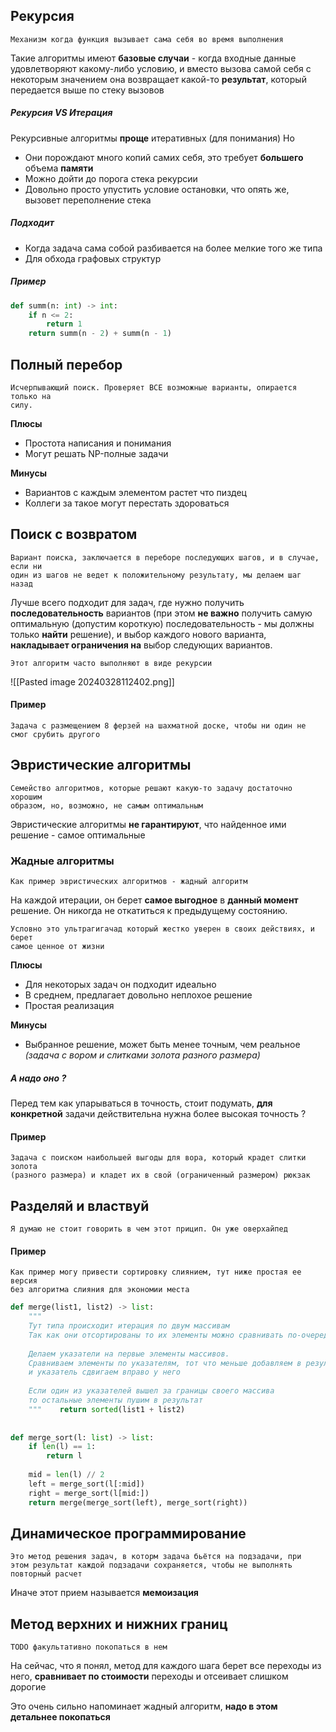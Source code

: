 
## Рекурсия

	Механизм когда функция вызывает сама себя во время выполнения

Такие алгоритмы имеют **базовые случаи** - когда входные данные удовлетворяют какому-либо условию, и вместо вызова самой себя с некоторым значением она возвращает какой-то **результат**, который передается выше по стеку вызовов

##### Рекурсия VS Итерация

Рекурсивные алгоритмы **проще** итеративных (для понимания)
Но
- Они порождают много копий самих себя, это требует **большего** объема **памяти**
- Можно дойти до порога стека рекурсии
- Довольно просто упустить условие остановки, что опять же, вызовет переполнение стека

##### Подходит
- Когда задача сама собой разбивается на более мелкие того же типа 
- Для обхода графовых структур

##### Пример

```python
def summ(n: int) -> int:
    if n <= 2:
        return 1
    return summ(n - 2) + summ(n - 1)
```

## Полный перебор

	Исчерпывающий поиск. Проверяет ВСЕ возможные варианты, опирается только на
	силу. 

**Плюсы**
- Простота написания и понимания
- Могут решать NP-полные задачи

**Минусы**
- Вариантов с каждым элементом растет что пиздец
- Коллеги за такое могут перестать здороваться

## Поиск с возвратом

	Вариант поиска, заключается в переборе последующих шагов, и в случае, если ни
	один из шагов не ведет к положительному результату, мы делаем шаг назад

Лучше всего подходит для задач, где нужно получить **последовательность** вариантов (при этом **не важно** получить самую оптимальную (допустим короткую) последовательность - мы должны только **найти** решение), и выбор каждого нового варианта, **накладывает ограничения на** выбор следующих вариантов.

	Этот алгоритм часто выполняют в виде рекурсии

![[Pasted image 20240328112402.png]]

#### Пример

	Задача с размещением 8 ферзей на шахматной доске, чтобы ни один не 
	смог срубить другого

## Эвристические алгоритмы 

	Семейство алгоритмов, которые решают какую-то задачу достаточно хорошим 
	образом, но, возможно, не самым оптимальным

Эвристические алгоритмы **не гарантируют**, что найденное ими решение - самое оптимальные

### Жадные алгоритмы

	Как пример эвристических алгоритмов - жадный алгоритм

На каждой итерации, он берет **самое выгодное** в **данный момент** решение. Он никогда не откатиться к предыдущему состоянию.

	Условно это ультрагигачад который жестко уверен в своих действиях, и берет 
	самое ценное от жизни

**Плюсы**
- Для некоторых задач он подходит идеально
- В среднем, предлагает довольно неплохое решение
- Простая реализация

**Минусы**
- Выбранное решение, может быть менее точным, чем реальное _(задача с вором и слитками золота разного размера)_

##### А надо оно ?
Перед тем как упарываться в точность, стоит подумать, **для конкретной** задачи действительна нужна более высокая точность ? 

#### Пример

	Задача с поиском наибольшей выгоды для вора, который крадет слитки золота 
	(разного размера) и кладет их в свой (ограниченный размером) рюкзак


## Разделяй и властвуй

	Я думаю не стоит говорить в чем этот прицип. Он уже оверхайпед

#### Пример

	Как пример могу привести сортировку слиянием, тут ниже простая ее версия
	без алгоритма слияния для экономии места

```python
def merge(list1, list2) -> list:  
    """  
    Тут типа происходит итерация по двум массивам
    Так как они отсортированы то их элементы можно сравнивать по-очереди  
    
    Делаем указатели на первые элементы массивов.
    Сравниваем элементы по указателям, тот что меньше добавляем в результат
    и указатель сдвигаем вправо у него
    
    Если один из указателей вышел за границы своего массива
    то остальные элементы пушим в результат  
    """    return sorted(list1 + list2)
  
  
def merge_sort(l: list) -> list:  
    if len(l) == 1:  
        return l  
  
    mid = len(l) // 2  
    left = merge_sort(l[:mid])  
    right = merge_sort(l[mid:])  
    return merge(merge_sort(left), merge_sort(right))
```


## Динамическое программирование

	Это метод решения задач, в которм задача бьётся на подзадачи, при
	этом результат каждой подзадачи сохраняется, чтобы не выполнять 
	повторный расчет

Иначе этот прием называется **мемоизация**


## Метод верхних и нижних границ

	TODO факультативно покопаться в нем

На сейчас, что я понял, метод для каждого шага берет все переходы из него, **сравнивает по стоимости** переходы и отсеивает слишком дорогие

Это очень сильно напоминает жадный алгоритм, **надо в этом детальнее покопаться**

